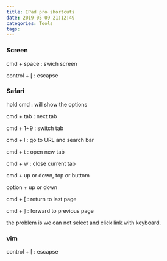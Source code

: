 ```yaml
---
title: IPad pro shortcuts
date: 2019-05-09 21:12:49
categories: Tools
tags:
---
```


### Screen
cmd + space : swich screen

control + [ : escapse

### Safari
hold cmd : will show the options

cmd + tab : next tab

cmd + 1~9 : switch tab

cmd + l : go to URL and search bar

cmd + t : open new tab

cmd + w : close current tab

cmd + up or down, top or buttom

option + up or down

cmd + [ : return to last page

cmd + ] : forward to previous page

the problem is we can not select and click link with keyboard.

### vim

control + [ : escapse


